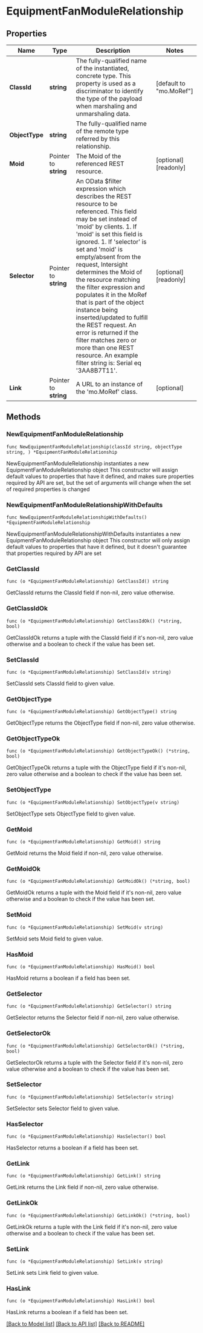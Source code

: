 # EquipmentFanModuleRelationship

## Properties

Name | Type | Description | Notes
------------ | ------------- | ------------- | -------------
**ClassId** | **string** | The fully-qualified name of the instantiated, concrete type. This property is used as a discriminator to identify the type of the payload when marshaling and unmarshaling data. | [default to "mo.MoRef"]
**ObjectType** | **string** | The fully-qualified name of the remote type referred by this relationship. | 
**Moid** | Pointer to **string** | The Moid of the referenced REST resource. | [optional] [readonly] 
**Selector** | Pointer to **string** | An OData $filter expression which describes the REST resource to be referenced. This field may be set instead of &#39;moid&#39; by clients. 1. If &#39;moid&#39; is set this field is ignored. 1. If &#39;selector&#39; is set and &#39;moid&#39; is empty/absent from the request, Intersight determines the Moid of the resource matching the filter expression and populates it in the MoRef that is part of the object instance being inserted/updated to fulfill the REST request. An error is returned if the filter matches zero or more than one REST resource. An example filter string is: Serial eq &#39;3AA8B7T11&#39;. | [optional] [readonly] 
**Link** | Pointer to **string** | A URL to an instance of the &#39;mo.MoRef&#39; class. | [optional] 

## Methods

### NewEquipmentFanModuleRelationship

`func NewEquipmentFanModuleRelationship(classId string, objectType string, ) *EquipmentFanModuleRelationship`

NewEquipmentFanModuleRelationship instantiates a new EquipmentFanModuleRelationship object
This constructor will assign default values to properties that have it defined,
and makes sure properties required by API are set, but the set of arguments
will change when the set of required properties is changed

### NewEquipmentFanModuleRelationshipWithDefaults

`func NewEquipmentFanModuleRelationshipWithDefaults() *EquipmentFanModuleRelationship`

NewEquipmentFanModuleRelationshipWithDefaults instantiates a new EquipmentFanModuleRelationship object
This constructor will only assign default values to properties that have it defined,
but it doesn't guarantee that properties required by API are set

### GetClassId

`func (o *EquipmentFanModuleRelationship) GetClassId() string`

GetClassId returns the ClassId field if non-nil, zero value otherwise.

### GetClassIdOk

`func (o *EquipmentFanModuleRelationship) GetClassIdOk() (*string, bool)`

GetClassIdOk returns a tuple with the ClassId field if it's non-nil, zero value otherwise
and a boolean to check if the value has been set.

### SetClassId

`func (o *EquipmentFanModuleRelationship) SetClassId(v string)`

SetClassId sets ClassId field to given value.


### GetObjectType

`func (o *EquipmentFanModuleRelationship) GetObjectType() string`

GetObjectType returns the ObjectType field if non-nil, zero value otherwise.

### GetObjectTypeOk

`func (o *EquipmentFanModuleRelationship) GetObjectTypeOk() (*string, bool)`

GetObjectTypeOk returns a tuple with the ObjectType field if it's non-nil, zero value otherwise
and a boolean to check if the value has been set.

### SetObjectType

`func (o *EquipmentFanModuleRelationship) SetObjectType(v string)`

SetObjectType sets ObjectType field to given value.


### GetMoid

`func (o *EquipmentFanModuleRelationship) GetMoid() string`

GetMoid returns the Moid field if non-nil, zero value otherwise.

### GetMoidOk

`func (o *EquipmentFanModuleRelationship) GetMoidOk() (*string, bool)`

GetMoidOk returns a tuple with the Moid field if it's non-nil, zero value otherwise
and a boolean to check if the value has been set.

### SetMoid

`func (o *EquipmentFanModuleRelationship) SetMoid(v string)`

SetMoid sets Moid field to given value.

### HasMoid

`func (o *EquipmentFanModuleRelationship) HasMoid() bool`

HasMoid returns a boolean if a field has been set.

### GetSelector

`func (o *EquipmentFanModuleRelationship) GetSelector() string`

GetSelector returns the Selector field if non-nil, zero value otherwise.

### GetSelectorOk

`func (o *EquipmentFanModuleRelationship) GetSelectorOk() (*string, bool)`

GetSelectorOk returns a tuple with the Selector field if it's non-nil, zero value otherwise
and a boolean to check if the value has been set.

### SetSelector

`func (o *EquipmentFanModuleRelationship) SetSelector(v string)`

SetSelector sets Selector field to given value.

### HasSelector

`func (o *EquipmentFanModuleRelationship) HasSelector() bool`

HasSelector returns a boolean if a field has been set.

### GetLink

`func (o *EquipmentFanModuleRelationship) GetLink() string`

GetLink returns the Link field if non-nil, zero value otherwise.

### GetLinkOk

`func (o *EquipmentFanModuleRelationship) GetLinkOk() (*string, bool)`

GetLinkOk returns a tuple with the Link field if it's non-nil, zero value otherwise
and a boolean to check if the value has been set.

### SetLink

`func (o *EquipmentFanModuleRelationship) SetLink(v string)`

SetLink sets Link field to given value.

### HasLink

`func (o *EquipmentFanModuleRelationship) HasLink() bool`

HasLink returns a boolean if a field has been set.


[[Back to Model list]](../README.md#documentation-for-models) [[Back to API list]](../README.md#documentation-for-api-endpoints) [[Back to README]](../README.md)


